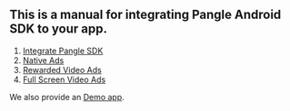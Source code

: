 ## This is a manual for integrating Pangle Android SDK to your app.

1. [Integrate Pangle SDK](Quick-Start-Manual/1-integrate_en.md)
2. [Native Ads](Quick-Start-Manual/2-naive_ad_en.md)
3. [Rewarded Video Ads](Quick-Start-Manual/3-reward_video_en.md)
4. [Full Screen Video Ads](Quick-Start-Manual/4-fullscreen_video_en.md)

We also provide an [Demo app](PangleQuickStartDemo).
